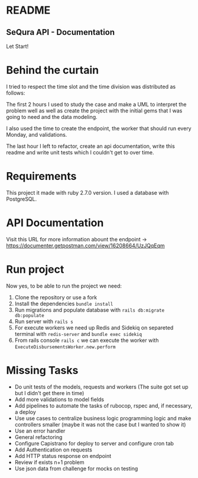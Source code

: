 # README

## SeQura API - Documentation

Let Start!

# Behind the curtain
I tried to respect the time slot and the time division was distributed as follows:

The first 2 hours I used to study the case and make a UML to interpret the problem well as well as create the project with the initial gems that I was going to need and the data modeling.

I also used the time to create the endpoint, the worker that should run every Monday, and validations.

The last hour I left to refactor, create an api documentation, write this readme and write unit tests which I couldn't get to over time.

# Requirements
This project it made with ruby 2.7.0 version.
I used a database with PostgreSQL.

# API Documentation
Visit this URL for more information abount the endpoint -> https://documenter.getpostman.com/view/16208664/UzJQqEqm

# Run project
Now yes, to be able to run the project we need:

1) Clone the repository or use a fork
2) Install the dependencies `bundle install`
3) Run migrations and populate database with `rails db:migrate db:populate`
4) Run server with `rails s`
5) For execute workers we need up Redis and Sidekiq on separeted terminal with `redis-server` and `bundle exec sidekiq`
6) From rails console `rails c` we can execute the worker with `ExecuteDisbursementsWorker.new.perform`

# Missing Tasks
- Do unit tests of the models, requests and workers (The suite got set up but I didn't get there in time)
- Add more validations to model fields
- Add pipelines to automate the tasks of rubocop, rspec and, if necessary, a deploy
- Use use cases to centralize business logic programming logic and make controllers smaller (maybe it was not the case but I wanted to show it)
- Use an error handler
- General refactoring
- Configure Capistrano for deploy to server and configure cron tab
- Add Authentication on requests
- Add HTTP status response on endpoint
- Review if exists n+1 problem
- Use json data from challenge for mocks on testing
